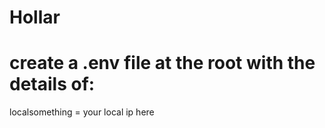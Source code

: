 # Hollar

# create a .env file at the root with the details of:

localsomething = your local ip here
